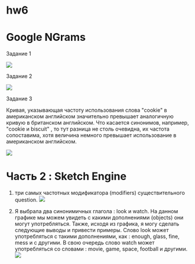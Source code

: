 # hw6

# Google NGrams

Задание 1

![](https://raw.githubusercontent.com/anastasiagrechenko/hw6/master/цг.png)

Задание 2

![](https://raw.githubusercontent.com/anastasiagrechenko/hw6/master/цг2.png)

Задание 3

Кривая, указывающая частоту использования слова "cookie" в американском английском значительно превышает аналогичную кривую в британском английском. Что касается синонимов, например, "cookie и biscuit" , то тут  разница не столь очевидна, их частота сопоставима, хотя величина немного превышает использование в американском английском.

![](https://raw.githubusercontent.com/anastasiagrechenko/hw6/master/цг3.png)
 
# Часть 2 : Sketch Engine

1. три самых частотных модификатора (modifiers) существительного question. 
![](https://raw.githubusercontent.com/anastasiagrechenko/hw6/master/цг%20(1).png)

2. Я выбрала два синонимичных глагола : look и watch. На данном графике мы можем увидеть с какими дополнениями (objects) они могут употребляться. Также, исходя из графика, я могу сделать следующие выводы и привести примеры. Слово look может употребляться с такими дополнениями, как :  enough, glass, fine, mess  и с другими. В свою очередь слово watch может употребляться со словами : movie, game, space, football и  другими. 
![](https://raw.githubusercontent.com/anastasiagrechenko/hw6/master/цг%20(2).png)


